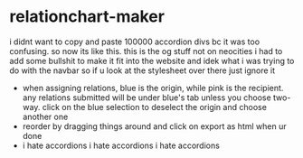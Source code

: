 # relationchart-maker
 
i didnt want to copy and paste 100000 accordion divs bc it was too confusing. so now its like this. this is the og stuff not on neocities i had to add some bullshit to make it fit into the website and idek what i was trying to do with the navbar so if u look at the stylesheet over there just ignore it 

- when assigning relations, blue is the origin, while pink is the recipient. any relations submitted will be under blue's tab unless you choose two-way. click on the blue selection to deselect the origin and choose another one
- reorder by dragging things around and click on export as html when ur done
- i hate accordions i hate accordions i hate accordions

